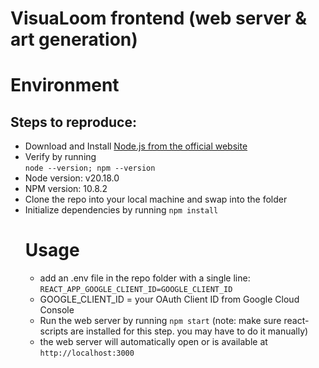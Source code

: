 # VisuaLoom frontend (web server & art generation)

# Environment
## Steps to reproduce:
- Download and Install [Node.js from the official website](https://nodejs.org/en)
- Verify by running  
```node --version; npm --version```
- Node version: v20.18.0
- NPM version: 10.8.2
- Clone the repo into your local machine and swap into the folder
- Initialize dependencies by running ```npm install```
  # Usage
  - add an .env file in the repo folder with a single line: ```REACT_APP_GOOGLE_CLIENT_ID=GOOGLE_CLIENT_ID```
  - GOOGLE_CLIENT_ID = your OAuth Client ID from Google Cloud Console
  - Run the web server by running ```npm start``` (note: make sure react-scripts are installed for this step. you may have to do it manually)
  - the web server will automatically open or is available at ```http://localhost:3000```
